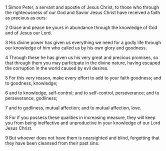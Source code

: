 1 Simon Peter, a servant and apostle of Jesus Christ, to those who through the righteousness of our God and Savior Jesus Christ have received a faith as precious as ours:

2 Grace and peace be yours in abundance through the knowledge of God and of Jesus our Lord.

3 His divine power has given us everything we need for a godly life through our knowledge of him who called us by his own glory and goodness. 

4 Through these he has given us his very great and precious promises, so that through them you may participate in the divine nature, having escaped the corruption in the world caused by evil desires.

5 For this very reason, make every effort to add to your faith goodness; and to goodness, knowledge; 

6 and to knowledge, self-control; and to self-control, perseverance; and to perseverance, godliness; 

7 and to godliness, mutual affection; and to mutual affection, love. 

8 For if you possess these qualities in increasing measure, they will keep you from being ineffective and unproductive in your knowledge of our Lord Jesus Christ. 

9 But whoever does not have them is nearsighted and blind, forgetting that they have been cleansed from their past sins.